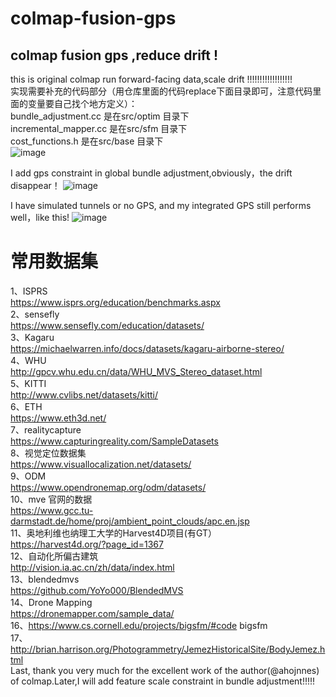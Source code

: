 # colmap-fusion-gps
colmap fusion gps ,reduce drift !
---
this is original colmap run forward-facing data,scale drift !!!!!!!!!!!!!!!!!!    
实现需要补充的代码部分（用仓库里面的代码replace下面目录即可，注意代码里面的变量要自己找个地方定义）：    
bundle_adjustment.cc 是在src/optim 目录下    
incremental_mapper.cc 是在src/sfm 目录下    
cost_functions.h 是在src/base 目录下   
![image](https://github.com/yuancaimaiyi/colmap-fusion-gps/blob/main/1.png)

I add gps constraint in global bundle adjustment,obviously，the drift disappear！
![image](https://github.com/yuancaimaiyi/colmap-fusion-gps/blob/main/3.png)

I have simulated tunnels or no GPS, and my integrated GPS still performs well，like this!
![image](https://github.com/yuancaimaiyi/colmap-fusion-gps/blob/main/4.png)
# 常用数据集  
1、ISPRS   
https://www.isprs.org/education/benchmarks.aspx   
2、sensefly   
https://www.sensefly.com/education/datasets/   
3、Kagaru  
https://michaelwarren.info/docs/datasets/kagaru-airborne-stereo/   
4、WHU  
http://gpcv.whu.edu.cn/data/WHU_MVS_Stereo_dataset.html   
5、KITTI  
http://www.cvlibs.net/datasets/kitti/  
6、ETH  
https://www.eth3d.net/  
7、realitycapture  
https://www.capturingreality.com/SampleDatasets  
8、视觉定位数据集  
https://www.visuallocalization.net/datasets/  
9、ODM  
https://www.opendronemap.org/odm/datasets/  
10、mve 官网的数据  
https://www.gcc.tu-darmstadt.de/home/proj/ambient_point_clouds/apc.en.jsp  
11、奥地利维也纳理工大学的Harvest4D项目(有GT）  
https://harvest4d.org/?page_id=1367  
12、自动化所偏古建筑  
http://vision.ia.ac.cn/zh/data/index.html  
13、blendedmvs  
https://github.com/YoYo000/BlendedMVS  
14、Drone Mapping  
https://dronemapper.com/sample_data/  
16、https://www.cs.cornell.edu/projects/bigsfm/#code bigsfm  
17、http://brian.harrison.org/Photogrammetry/JemezHistoricalSite/BodyJemez.html  
Last, thank you very much for the excellent work of the author(@ahojnnes) of colmap.Later,I will add feature scale constraint in bundle adjustment!!!!!

